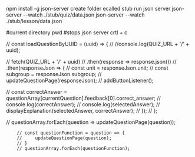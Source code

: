 npm install -g json-server
create folder ecalled stub 
run json server
json-server --watch ./stub/quiz/data.json
json-server --watch ./stub/lesson/data.json

#current directory
 pwd 
 #stops json server
 crtl + c


 // const loadQuestionByUUID = (uuid) => {
//     //console.log(QUIZ_URL + '/' + uuid);

//     fetch(QUIZ_URL + '/' + uuid)
//         .then(response => response.json())
//         .then(responseJson => {
//             const unit = responseJson.unit;
//             const subgroup = responseJson.subgroup;
//             updateQuestionPage(responseJson);
//             addButtonListener();

//                 const correctAnswer = questionArray[currentQuestion].feedback[0].correct_answer;
//                 console.log(correctAnswer);
//                 console.log(selectedAnswer);
//                 displayExplanation(selectedAnswer, correctAnswer);
//             });
//         };


 // questionArray.forEach(question => updateQuestionPage(question));

        // const questionFunction = question => {
        //     updateQuestionPage(question); 
        // }
        // questionArray.forEach(questionFunction);
